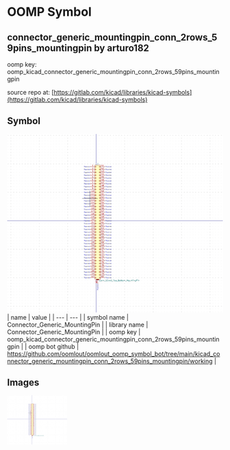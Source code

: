 # OOMP Symbol  
## connector_generic_mountingpin_conn_2rows_59pins_mountingpin  by arturo182  
  
oomp key: oomp_kicad_connector_generic_mountingpin_conn_2rows_59pins_mountingpin  
  
source repo at: [https://gitlab.com/kicad/libraries/kicad-symbols](https://gitlab.com/kicad/libraries/kicad-symbols)  
## Symbol  
  
[![working.png](working_600.png)](working.png)  
| name | value | 
| --- | --- | 
| symbol name | Connector_Generic_MountingPin | 
| library name | Connector_Generic_MountingPin | 
| oomp key | oomp_kicad_connector_generic_mountingpin_conn_2rows_59pins_mountingpin | 
| oomp bot github | https://github.com/oomlout/oomlout_oomp_symbol_bot/tree/main/kicad_connector_generic_mountingpin_conn_2rows_59pins_mountingpin/working | 
## Images  
  
[![working.png](working_140.png)](working.png)  
